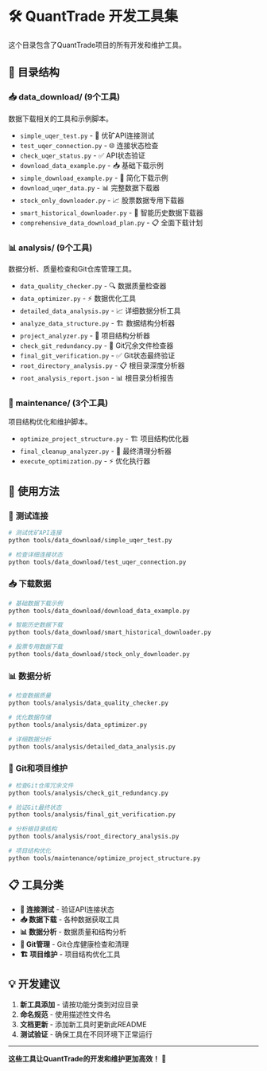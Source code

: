 # 🛠️ QuantTrade 开发工具集

这个目录包含了QuantTrade项目的所有开发和维护工具。

## 📁 目录结构

### 📥 **data_download/** (9个工具)
数据下载相关的工具和示例脚本。

- `simple_uqer_test.py` - 🔌 优矿API连接测试
- `test_uqer_connection.py` - 🌐 连接状态检查  
- `check_uqer_status.py` - ✅ API状态验证
- `download_data_example.py` - 📥 基础下载示例
- `simple_download_example.py` - 🎯 简化下载示例
- `download_uqer_data.py` - 📊 完整数据下载器
- `stock_only_downloader.py` - 📈 股票数据专用下载器
- `smart_historical_downloader.py` - 🧠 智能历史数据下载器
- `comprehensive_data_download_plan.py` - 📋 全面下载计划

### 📊 **analysis/** (9个工具)  
数据分析、质量检查和Git仓库管理工具。

- `data_quality_checker.py` - 🔍 数据质量检查器
- `data_optimizer.py` - ⚡ 数据优化工具
- `detailed_data_analysis.py` - 📈 详细数据分析工具
- `analyze_data_structure.py` - 🏗️ 数据结构分析器
- `project_analyzer.py` - 🎯 项目结构分析器
- `check_git_redundancy.py` - 🔧 Git冗余文件检查器
- `final_git_verification.py` - ✅ Git状态最终验证
- `root_directory_analysis.py` - 📋 根目录深度分析器
- `root_analysis_report.json` - 📊 根目录分析报告

### 🔧 **maintenance/** (3个工具)
项目结构优化和维护脚本。

- `optimize_project_structure.py` - 🏗️ 项目结构优化器
- `final_cleanup_analyzer.py` - 🧹 最终清理分析器  
- `execute_optimization.py` - ⚡ 优化执行器

## 🚀 使用方法

### 🔌 **测试连接**
```bash
# 测试优矿API连接
python tools/data_download/simple_uqer_test.py

# 检查详细连接状态
python tools/data_download/test_uqer_connection.py
```

### 📥 **下载数据**
```bash
# 基础数据下载示例
python tools/data_download/download_data_example.py

# 智能历史数据下载  
python tools/data_download/smart_historical_downloader.py

# 股票专用数据下载
python tools/data_download/stock_only_downloader.py
```

### 📊 **数据分析**
```bash
# 检查数据质量
python tools/analysis/data_quality_checker.py

# 优化数据存储
python tools/analysis/data_optimizer.py

# 详细数据分析
python tools/analysis/detailed_data_analysis.py
```

### 🔧 **Git和项目维护**
```bash
# 检查Git仓库冗余文件
python tools/analysis/check_git_redundancy.py

# 验证Git最终状态
python tools/analysis/final_git_verification.py

# 分析根目录结构
python tools/analysis/root_directory_analysis.py

# 项目结构优化
python tools/maintenance/optimize_project_structure.py
```

## 📋 **工具分类**

- **🔌 连接测试** - 验证API连接状态
- **📥 数据下载** - 各种数据获取工具
- **📊 数据分析** - 数据质量和结构分析  
- **🔧 Git管理** - Git仓库健康检查和清理
- **🏗️ 项目维护** - 项目结构优化工具

## 💡 **开发建议**

1. **新工具添加** - 请按功能分类到对应目录
2. **命名规范** - 使用描述性文件名
3. **文档更新** - 添加新工具时更新此README
4. **测试验证** - 确保工具在不同环境下正常运行

---
**这些工具让QuantTrade的开发和维护更加高效！** 🚀